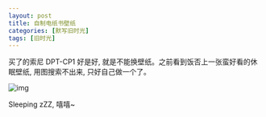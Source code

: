 ```yaml
---
layout: post
title: 自制电纸书壁纸
categories: [默写旧时光]
tags: [旧时光]
---
```


买了的索尼 DPT-CP1 好是好, 就是不能换壁纸。之前看到饭否上一张蛮好看的休眠壁纸, 用图搜索不出来, 只好自己做一个了。

![img](https://s3-img.meituan.net/v1/mss_3d027b52ec5a4d589e68050845611e68/ff/n0/0h/1c/jc_327131.jpg)

Sleeping zZZ, 嘻嘻~
